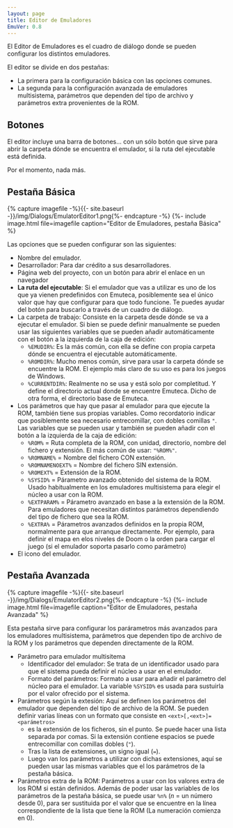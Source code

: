 ```yaml
---
layout: page
title: Editor de Emuladores
EmuVer: 0.8
---
```


El Editor de Emuladores es el cuadro de diálogo donde se pueden configurar los distintos emuladores.

El editor se divide en dos pestañas:
 
* La primera para la configuración básica con las opciones comunes. 
* La segunda para la configuración avanzada de emuladores multisistema, parámetros que dependen del tipo de archivo y parámetros extra provenientes de la ROM.

## Botones ##

El editor incluye una barra de botones... con un sólo botón que sirve para abrir la carpeta dónde se encuentra el emulador, si la ruta del ejecutable está definida.

Por el momento, nada más.

## Pestaña Básica ## 

{% capture imagefile -%}{{- site.baseurl -}}/img/Dialogs/EmulatorEditor1.png{%- endcapture -%}
{%- include image.html file=imagefile caption="Editor de Emuladores, pestaña Básica" %}


Las opciones que se pueden configurar son las siguientes:

* Nombre del emulador.
* Desarrollador: Para dar crédito a sus desarrolladores.
* Página web del proyecto, con un botón para abrir el enlace en un navegador
* **La ruta del ejecutable**: Si el emulador que vas a utilizar es uno de los que ya vienen predefinidos con Emuteca, posiblemente sea el único valor que hay que configurar para que todo funcione. Te puedes ayudar del botón para buscarlo a través de un cuadro de diálogo.
* La carpeta de trabajo: Consiste en la carpeta desde dónde se va a ejecutar el emulador. Si bien se puede definir manualmente se pueden usar las siguientes variables que se pueden añadir automáticamente con el botón a la izquierda de la caja de edición:
  * `%EMUDIR%`: Es la más común, con ella se define con propia carpeta dónde se encuentra el ejecutable automáticamente.
  * `%ROMDIR%`: Mucho menos común, sirve para usar la carpeta dónde se encuentre la ROM. El ejemplo más claro de su uso es para los juegos de Windows.
  * `%CURRENTDIR%`: Realmente no se usa y está solo por completitud. Y define el directorio actual donde se encuentre Emuteca. Dicho de otra forma, el directorio base de Emuteca.
* Los parámetros que hay que pasar al emulador para que ejecute la ROM, también tiene sus propias variables. Como recordatorio indicar que posiblemente sea necesario entrecomillar, con dobles comillas `"`. Las variables que se pueden usar y también se pueden añadir con el botón a la izquierda de la caja de edición:
  * `%ROM%` = Ruta completa de la ROM, con unidad, directorio, nombre del fichero y extensión. El más común de usar: `"%ROM%"`.
  * `%ROMNAME%` = Nombre del fichero CON extensión.
  * `%ROMNAMENOEXT%` = Nombre del fichero SIN extensión.
  * `%ROMEXT%` = Extensión de la ROM.
  * `%SYSID%` = Párametro avanzado obtenido del sistema de la ROM. Usado habitualmente en los emuladores multisistema para elegir el núcleo a usar con la ROM.
  * `%EXTPARAM%` = Párametro avanzado en base a la extensión de la ROM. Para emuladores que necesitan distintos parámetros dependiendo del tipo de fichero que sea la ROM.
  * `%EXTRA%` = Párametros avanzados definidos en la propia ROM, normalmente para que arranque directamente. Por ejemplo, para definir el mapa en elos niveles de Doom o la orden para cargar el juego (si el emulador soporta pasarlo como parámetro)
* El icono del emulador.
  
 ## Pestaña Avanzada ## 

{% capture imagefile -%}{{- site.baseurl -}}/img/Dialogs/EmulatorEditor2.png{%- endcapture -%}
{%- include image.html file=imagefile caption="Editor de Emuladores, pestaña Avanzada" %}

Esta pestaña sirve para configurar los parárametros más avanzados para los emuladores multisistema, parámetros que dependen tipo de archivo de la ROM y los parámetros que dependen directamente de la ROM.

* Parámetro para emulador multisitema
  * Identificador del emulador: Se trata de un identificador usado para que el sistema pueda definir el núcleo a usar en el emulador.
  * Formato del parámetros: Formato a usar para añadir el parámetro del núcleo para el emulador. La variable `%SYSID%` es usada para sustuirla por el valor ofrecido por el sistema.
* Parámetros según la extesión: Aquí se definen los parámetros del emulador que dependen del tipo de archivo de la ROM. Se pueden definir varias líneas con un formato que consiste en `<ext>[,<ext>]=<parámetros>`
  * _<ext>_ es la extensión de los ficheros, sin el punto. Se puede hacer una lista separada por comas. Si la extensión contiene espacios se puede entrecomillar con comillas dobles (`"`).
  * Tras la lista de extensiones, un signo igual (`=`).
  * Luego van los parámetros a utilizar con dichas extensiones, aquí se pueden usar las mismas variables que el los parámetros de la pestaña básica.
* Parámetros extra de la ROM: Parámetros a usar con los valores extra de los ROM si están definidos. Además de poder usar las variables de los parámetros de la pestaña básica, se puede usar `%n%` (_n_ = un número desde 0), para ser sustituida por el valor que se encuentre en la línea correspondiente de la lista que tiene la ROM (La numeración comienza en 0).

 